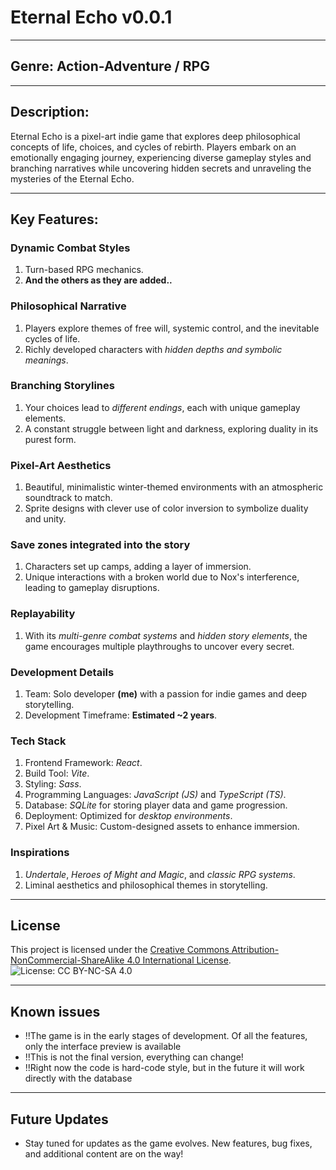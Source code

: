 # **Eternal Echo v0.0.1**

---

## **Genre: Action-Adventure / RPG**

---

## **Description:**
Eternal Echo is a pixel-art indie game that explores deep philosophical concepts of life, choices, and cycles of rebirth. Players embark on an emotionally engaging journey, experiencing diverse gameplay styles and branching narratives while uncovering hidden secrets and unraveling the mysteries of the Eternal Echo.

---

## **Key Features:**
### **Dynamic Combat Styles**
1. Turn-based RPG mechanics.
2. **And the others as they are added..**

### **Philosophical Narrative**
1. Players explore themes of free will, systemic control, and the inevitable cycles of life.
2. Richly developed characters with *hidden depths and symbolic meanings*.

### **Branching Storylines**
1. Your choices lead to *different endings*, each with unique gameplay elements.
2. A constant struggle between light and darkness, exploring duality in its purest form.

### **Pixel-Art Aesthetics**
1. Beautiful, minimalistic winter-themed environments with an atmospheric soundtrack to match.
2. Sprite designs with clever use of color inversion to symbolize duality and unity.

### **Save zones integrated into the story** 
1. Characters set up camps, adding a layer of immersion.
2. Unique interactions with a broken world due to Nox's interference, leading to gameplay disruptions.

### **Replayability**
1. With its *multi-genre combat systems* and *hidden story elements*, the game encourages multiple playthroughs to uncover every secret.

### **Development Details**
1. Team: Solo developer **(me)** with a passion for indie games and deep storytelling.
2. Development Timeframe: **Estimated ~2 years**.

### **Tech Stack**
1. Frontend Framework: *React*.
2. Build Tool: *Vite*.
3. Styling: *Sass*.
4. Programming Languages: *JavaScript (JS)* and *TypeScript (TS)*.
5. Database: *SQLite* for storing player data and game progression.
6. Deployment: Optimized for *desktop environments*.
7. Pixel Art & Music: Custom-designed assets to enhance immersion.

### **Inspirations**
1. *Undertale*, *Heroes of Might and Magic*, and *classic RPG systems*.
2. Liminal aesthetics and philosophical themes in storytelling.

---
## License
This project is licensed under the [Creative Commons Attribution-NonCommercial-ShareAlike 4.0 International License](LICENSE).  
![License: CC BY-NC-SA 4.0](https://licensebuttons.net/l/by-nc-sa/4.0/88x31.png)

---

## **Known issues**
- !!The game is in the early stages of development. Of all the features, only the interface preview is available
- !!This is not the final version, everything can change!
- !!Right now the code is hard-code style, but in the future it will work directly with the database

---

  ## **Future Updates**
- Stay tuned for updates as the game evolves. New features, bug fixes, and additional content are on the way!
